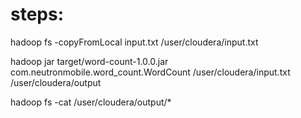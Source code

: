 # steps:

hadoop fs -copyFromLocal input.txt /user/cloudera/input.txt

hadoop jar target/word-count-1.0.0.jar com.neutronmobile.word_count.WordCount /user/cloudera/input.txt /user/cloudera/output

hadoop fs -cat /user/cloudera/output/*
